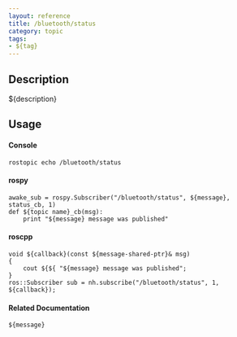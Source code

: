 ```yaml
---
layout: reference
title: /bluetooth/status
category: topic
tags: 
- ${tag}
---
```


## Description
${description}

## Usage
#### Console
```
rostopic echo /bluetooth/status
```

#### rospy
```
awake_sub = rospy.Subscriber("/bluetooth/status", ${message}, status_cb, 1)
def ${topic name}_cb(msg):
    print "${message} message was published"
```

#### roscpp
```
void ${callback}(const ${message-shared-ptr}& msg)
{
    cout ${${ "${message} message was published";
}
ros::Subscriber sub = nh.subscribe("/bluetooth/status", 1, ${callback});
```

#### Related Documentation
``${message}``  